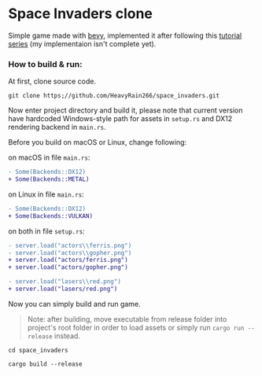 # Space Invaders clone

Simple game made with [bevy](https://github.com/bevyengine/bevy), implemented it after following this [tutorial series](https://www.youtube.com/watch?v=Yb3vInxzKGE) (my implementaion isn't complete yet).

### How to build & run:
At first, clone source code.
```
git clone https;//github.com/HeavyRain266/space_invaders.git
```

Now enter project directory and build it, please note that current version have hardcoded Windows-style path for assets in `setup.rs` and DX12 rendering backend in `main.rs`.

Before you build on macOS or Linux, change following:

on macOS in file `main.rs`:

```diff
- Some(Backends::DX12)
+ Some(Backends::METAL)
```

on Linux in file `main.rs`:

```diff
- Some(Backends::DX12)
+ Some(Backends::VULKAN)
```

on both in file `setup.rs`:

```diff
- server.load("actors\\ferris.png")
- server.load("actors\\gopher.png")
+ server.load("actors/ferris.png")
+ server.load("actors/gopher.png")

- server.load("lasers\\red.png")
+ server.load("lasers/red.png")
```

Now you can simply build and run game.

> Note: after building, move executable from release folder into project's root folder in order to load assets or simply run `cargo run --release` instead.

```
cd space_invaders

cargo build --release
```
